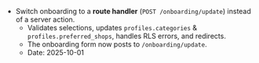 - Switch onboarding to a **route handler** (`POST /onboarding/update`) instead of a server action.
  - Validates selections, updates `profiles.categories` & `profiles.preferred_shops`, handles RLS errors, and redirects.
  - The onboarding form now posts to `/onboarding/update`.
  - Date: 2025-10-01
